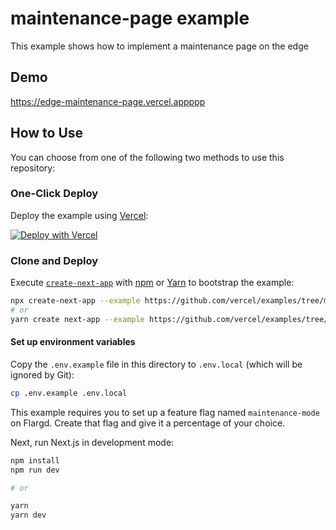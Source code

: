 # maintenance-page example

This example shows how to implement a maintenance page on the edge

## Demo

https://edge-maintenance-page.vercel.appppp

## How to Use

You can choose from one of the following two methods to use this repository:

### One-Click Deploy

Deploy the example using [Vercel](https://vercel.com?utm_source=github&utm_medium=readme&utm_campaign=flargd-examples):

[![Deploy with Vercel](https://vercel.com/button)](https://vercel.com/new/clone?repository-url=https%3A%2F%2Fgithub.com%2Fpmbanugo%2Fflargd-examples%2Ftree%2Fmain%2Fedge-middleware%2Fvercel-maintenance-page-nextjs&env=EDGE_FLAGS_HOST,EDGE_FLAGS_APP&envDescription=The%20URL%20to%20Flargd%20server&redirect-url=https%3A%2F%2Fgithub.com%2Fpmbanugo%2Fflargd)

### Clone and Deploy

Execute [`create-next-app`](https://github.com/vercel/next.js/tree/canary/packages/create-next-app) with [npm](https://docs.npmjs.com/cli/init) or [Yarn](https://yarnpkg.com/lang/en/docs/cli/create/) to bootstrap the example:

```bash
npx create-next-app --example https://github.com/vercel/examples/tree/main/edge-middleware/maintenance-page
# or
yarn create next-app --example https://github.com/vercel/examples/tree/main/edge-middleware/maintenance-page
```

#### Set up environment variables

Copy the `.env.example` file in this directory to `.env.local` (which will be ignored by Git):

```bash
cp .env.example .env.local
```

This example requires you to set up a feature flag named `maintenance-mode` on Flargd. Create that flag and give it a percentage of your choice.

Next, run Next.js in development mode:

```bash
npm install
npm run dev

# or

yarn
yarn dev
```
